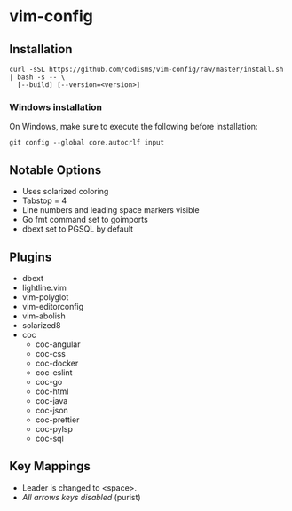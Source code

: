 # vim-config

## Installation

```
curl -sSL https://github.com/codisms/vim-config/raw/master/install.sh | bash -s -- \
  [--build] [--version=<version>]
```

### Windows installation

On Windows, make sure to execute the following before installation:

```
git config --global core.autocrlf input
```

## Notable Options

- Uses solarized coloring
- Tabstop = 4
- Line numbers and leading space markers visible
- Go fmt command set to goimports
- dbext set to PGSQL by default

## Plugins

- dbext
- lightline.vim
- vim-polyglot
- vim-editorconfig
- vim-abolish
- solarized8
- coc
  - coc-angular
  - coc-css
  - coc-docker
  - coc-eslint
  - coc-go
  - coc-html
  - coc-java
  - coc-json
  - coc-prettier
  - coc-pylsp
  - coc-sql

## Key Mappings

- Leader is changed to \<space\>.
- _All arrows keys disabled_ (purist)
